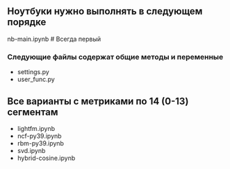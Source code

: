 ## Ноутбуки нужно выполнять в следующем порядке
nb-main.ipynb # Всегда первый
### Следующие файлы содержат общие методы и переменные
* settings.py
* user_func.py

## Все варианты с метриками по 14 (0-13) сегментам
* lightfm.ipynb
* ncf-py39.ipynb
* rbm-py39.ipynb
* svd.ipynb
* hybrid-cosine.ipynb